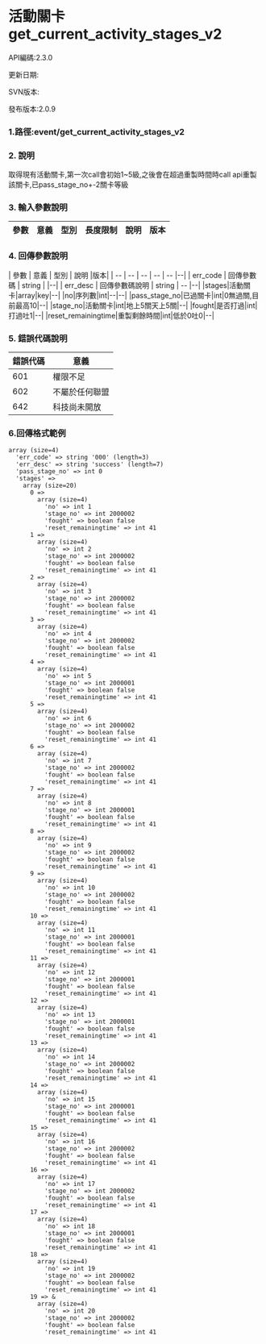 # 活動關卡 get_current_activity_stages_v2





API編碼:2.3.0

> 


更新日期:

> 

SVN版本:

> 

發布版本:2.0.9
### 1.路徑:event/get_current_activity_stages_v2

### 2. 說明

取得現有活動關卡,第一次call會初始1~5級,之後會在超過重製時間時call api重製該關卡,已pass_stage_no+-2關卡等級

### 3. 輸入參數說明


| 參數 | 意義 | 型別 | 長度限制 | 說明 |版本|
| -- | -- | -- | -- | -- | -- |



### 4. 回傳參數說明
| 參數 | 意義 | 型別 | 說明 |版本|
| -- | -- | -- | -- | -- |--|
| err_code | 回傳參數碼 | string |  |--|
| err_desc | 回傳參數碼說明 | string | -- |--|
|stages|活動關卡|array|key|--|
|no|序列數|int|--|--|
|pass_stage_no|已過關卡|int|0無過關,目前最高10|--|
|stage_no|活動關卡|int|地上5關天上5關|--|
|fought|是否打過|int|打過吐1|--|
|reset_remainingtime|重製剩餘時間|int|低於0吐0|--|



### 5. 錯誤代碼說明
|錯誤代碼|意義|
|--|--|
|601|權限不足|
|602|不屬於任何聯盟|
|642|科技尚未開放|

### 6.回傳格式範例

```
array (size=4)
  'err_code' => string '000' (length=3)
  'err_desc' => string 'success' (length=7)
  'pass_stage_no' => int 0
  'stages' => 
    array (size=20)
      0 => 
        array (size=4)
          'no' => int 1
          'stage_no' => int 2000002
          'fought' => boolean false
          'reset_remainingtime' => int 41
      1 => 
        array (size=4)
          'no' => int 2
          'stage_no' => int 2000002
          'fought' => boolean false
          'reset_remainingtime' => int 41
      2 => 
        array (size=4)
          'no' => int 3
          'stage_no' => int 2000002
          'fought' => boolean false
          'reset_remainingtime' => int 41
      3 => 
        array (size=4)
          'no' => int 4
          'stage_no' => int 2000002
          'fought' => boolean false
          'reset_remainingtime' => int 41
      4 => 
        array (size=4)
          'no' => int 5
          'stage_no' => int 2000001
          'fought' => boolean false
          'reset_remainingtime' => int 41
      5 => 
        array (size=4)
          'no' => int 6
          'stage_no' => int 2000002
          'fought' => boolean false
          'reset_remainingtime' => int 41
      6 => 
        array (size=4)
          'no' => int 7
          'stage_no' => int 2000002
          'fought' => boolean false
          'reset_remainingtime' => int 41
      7 => 
        array (size=4)
          'no' => int 8
          'stage_no' => int 2000001
          'fought' => boolean false
          'reset_remainingtime' => int 41
      8 => 
        array (size=4)
          'no' => int 9
          'stage_no' => int 2000002
          'fought' => boolean false
          'reset_remainingtime' => int 41
      9 => 
        array (size=4)
          'no' => int 10
          'stage_no' => int 2000002
          'fought' => boolean false
          'reset_remainingtime' => int 41
      10 => 
        array (size=4)
          'no' => int 11
          'stage_no' => int 2000001
          'fought' => boolean false
          'reset_remainingtime' => int 41
      11 => 
        array (size=4)
          'no' => int 12
          'stage_no' => int 2000001
          'fought' => boolean false
          'reset_remainingtime' => int 41
      12 => 
        array (size=4)
          'no' => int 13
          'stage_no' => int 2000001
          'fought' => boolean false
          'reset_remainingtime' => int 41
      13 => 
        array (size=4)
          'no' => int 14
          'stage_no' => int 2000002
          'fought' => boolean false
          'reset_remainingtime' => int 41
      14 => 
        array (size=4)
          'no' => int 15
          'stage_no' => int 2000001
          'fought' => boolean false
          'reset_remainingtime' => int 41
      15 => 
        array (size=4)
          'no' => int 16
          'stage_no' => int 2000002
          'fought' => boolean false
          'reset_remainingtime' => int 41
      16 => 
        array (size=4)
          'no' => int 17
          'stage_no' => int 2000002
          'fought' => boolean false
          'reset_remainingtime' => int 41
      17 => 
        array (size=4)
          'no' => int 18
          'stage_no' => int 2000001
          'fought' => boolean false
          'reset_remainingtime' => int 41
      18 => 
        array (size=4)
          'no' => int 19
          'stage_no' => int 2000002
          'fought' => boolean false
          'reset_remainingtime' => int 41
      19 => &
        array (size=4)
          'no' => int 20
          'stage_no' => int 2000002
          'fought' => boolean false
          'reset_remainingtime' => int 41
```

